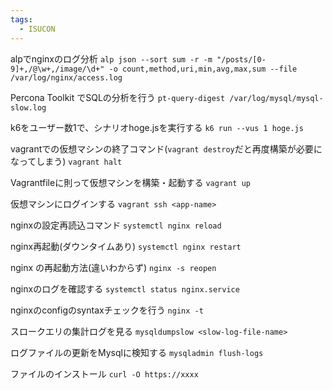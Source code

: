 ```yaml
---
tags:
  - ISUCON
---
```


alpでnginxのログ分析
`alp json --sort sum -r -m "/posts/[0-9]+,/@\w+,/image/\d+" -o count,method,uri,min,avg,max,sum --file /var/log/nginx/access.log
`

Percona Toolkit でSQLの分析を行う
`pt-query-digest /var/log/mysql/mysql-slow.log`

k6をユーザー数1で、シナリオhoge.jsを実行する
`k6 run --vus 1 hoge.js`

vagrantでの仮想マシンの終了コマンド(`vagrant destroy`だと再度構築が必要になってしまう)
`vagrant halt`

Vagrantfileに則って仮想マシンを構築・起動する
`vagrant up`

仮想マシンにログインする
`vagrant ssh <app-name>`

nginxの設定再読込コマンド
`systemctl nginx reload`

nginx再起動(ダウンタイムあり)
`systemctl nginx restart`

nginx の再起動方法(違いわからず)
`nginx -s reopen`

nginxのログを確認する
`systemctl status nginx.service`

nginxのconfigのsyntaxチェックを行う
`nginx -t`

スロークエリの集計ログを見る
`mysqldumpslow <slow-log-file-name>`

ログファイルの更新をMysqlに検知する
`mysqladmin flush-logs`

ファイルのインストール
`curl -O https://xxxx`